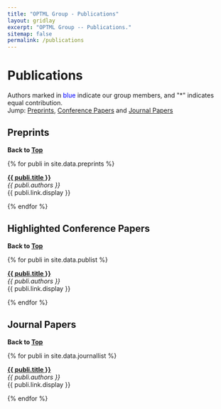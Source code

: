 ```yaml
---
title: "OPTML Group - Publications"
layout: gridlay
excerpt: "OPTML Group -- Publications."
sitemap: false
permalink: /publications
---
```



# Publications

Authors marked in <span style="color:blue">blue</span> indicate our group members, and "\*" indicates equal contribution.<br />
Jump: [Preprints](#preprints), [Conference Papers](#highlighted-conference-papers) and [Journal Papers](#journal-papers)


## Preprints

**Back to [Top](#publications)**

{% for publi in site.data.preprints %}

  <a href="{{ publi.link.url }}"><b>{{ publi.title }}</b></a> <br />
  <em>{{ publi.authors }} </em><br />
  {{ publi.link.display }}

{% endfor %}


## Highlighted Conference Papers

**Back to [Top](#publications)**

{% for publi in site.data.publist %}

  <a href="{{ publi.link.url }}"><b>{{ publi.title }}</b></a> <br />
  <em>{{ publi.authors }} </em><br />
  {{ publi.link.display }}

{% endfor %}

## Journal Papers

**Back to [Top](#publications)**

{% for publi in site.data.journallist %}

  <a href="{{ publi.link.url }}"><b>{{ publi.title }}</b></a> <br />
  <em>{{ publi.authors }} </em><br />
  {{ publi.link.display }}

{% endfor %}
